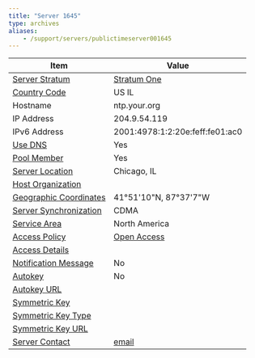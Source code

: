 ```yaml
---
title: "Server 1645"
type: archives
aliases:
    - /support/servers/publictimeserver001645
---
```


| Item | Value |
| ----- | ----- |
| [Server Stratum](/support/servers/serverstratum) | [Stratum One](/support/servers/stratumonetimeservers) |
| [Country Code](/support/servers/countrycode) | US IL |
| Hostname |  ntp.your.org |
| IP Address |  204.9.54.119 |
| IPv6 Address |  2001:4978:1:2:20e:feff:fe01:ac0 |
| [Use DNS](/support/servers/usedns) | Yes |
| [Pool Member](/support/servers/poolmember) | Yes |
| [Server Location](/support/servers/serverlocation) |  Chicago, IL |
| [Host Organization](/support/servers/hostorganization) | |
| [ Geographic Coordinates](/support/servers/geographiccoordinates) |  41°51'10"N, 87°37'7"W |
| [Server Synchronization](/support/servers/serversynchronization) | CDMA |
| [Service Area](/support/servers/servicearea) |  North America  |
| [Access Policy](/support/servers/accesspolicy) | [Open Access](/support/servers/openaccess) |
| [Access Details](/support/servers/accessdetails) |  |
| [Notification Message](/support/servers/notificationmessage) | No |
| [Autokey](/support/servers/autokey) | No |
| [Autokey URL](/support/servers/autokeyurl) | |
| [Symmetric Key](/support/servers/symmetrickey) |  |
| [Symmetric Key Type](/support/servers/symmetrickeytype) | |
| [Symmetric Key URL](/support/servers/symmetrickeyurl) | |
| [Server Contact](/support/servers/servercontact) | [email](noc@your.org) |